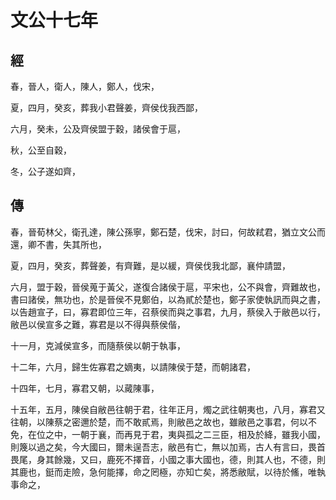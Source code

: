 # 文公十七年
## 經

春，晉人，衛人，陳人，鄭人，伐宋，

夏，四月，癸亥，葬我小君聲姜，齊侯伐我西鄙，

六月，癸未，公及齊侯盟于穀，諸侯會于扈，

秋，公至自穀，

冬，公子遂如齊，

## 傳

春，晉荀林父，衛孔達，陳公孫寧，鄭石楚，伐宋，討曰，何故弒君，猶立文公而還，卿不書，失其所也，

夏，四月，癸亥，葬聲姜，有齊難，是以緩，齊侯伐我北鄙，襄仲請盟，

六月，盟于穀，晉侯蒐于黃父，遂復合諸侯于扈，平宋也，公不與會，齊難故也，書曰諸侯，無功也，於是晉侯不見鄭伯，以為貳於楚也，鄭子家使執訊而與之書，以告趙宣子，曰，寡君即位三年，召蔡侯而與之事君，九月，蔡侯入于敝邑以行，敝邑以侯宣多之難，寡君是以不得與蔡侯偕，

十一月，克減侯宣多，而隨蔡侯以朝于執事，

十二年，六月，歸生佐寡君之嫡夷，以請陳侯于楚，而朝諸君，

十四年，七月，寡君又朝，以蕆陳事，

十五年，五月，陳侯自敝邑往朝于君，往年正月，燭之武往朝夷也，八月，寡君又往朝，以陳蔡之密邇於楚，而不敢貳焉，則敝邑之故也，雖敝邑之事君，何以不免，在位之中，一朝于襄，而再見于君，夷與孤之二三臣，相及於絳，雖我小國，則篾以過之矣，今大國曰，爾未逞吾志，敝邑有亡，無以加焉，古人有言曰，畏首畏尾，身其餘幾，又曰，鹿死不擇音，小國之事大國也，德，則其人也，不德，則其鹿也，鋌而走險，急何能擇，命之罔極，亦知亡矣，將悉敝賦，以待於鯈，唯執事命之，

